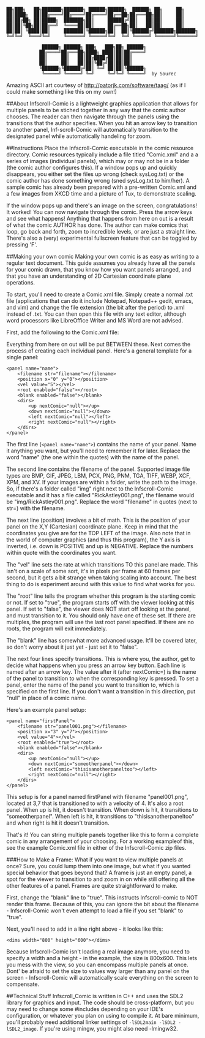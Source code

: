     ██╗███╗   ██╗███████╗███████╗ ██████╗██████╗  ██████╗ ██╗     ██╗     
    ██║████╗  ██║██╔════╝██╔════╝██╔════╝██╔══██╗██╔═══██╗██║     ██║     
    ██║██╔██╗ ██║█████╗  ███████╗██║     ██████╔╝██║   ██║██║     ██║     
    ██║██║╚██╗██║██╔══╝  ╚════██║██║     ██╔══██╗██║   ██║██║     ██║     
    ██║██║ ╚████║██║     ███████║╚██████╗██║  ██║╚██████╔╝███████╗███████╗
    ╚═╝╚═╝  ╚═══╝╚═╝     ╚══════╝ ╚═════╝╚═╝  ╚═╝ ╚═════╝ ╚══════╝╚══════╝
                                                                      
    			 ██████╗ ██████╗ ███╗   ███╗██╗ ██████╗                               
    			██╔════╝██╔═══██╗████╗ ████║██║██╔════╝                               
    			██║     ██║   ██║██╔████╔██║██║██║                                    
    			██║     ██║   ██║██║╚██╔╝██║██║██║                                    
    			╚██████╗╚██████╔╝██║ ╚═╝ ██║██║╚██████╗                               
    			 ╚═════╝ ╚═════╝ ╚═╝     ╚═╝╚═╝ ╚═════╝  by Sourec                           
Amazing ASCII art courtesy of http://patorjk.com/software/taag/
(as if I could make something like this on my own!)

##About
Infscroll-Comic is a lightweight graphics application that allows for
multiple panels to be stiched together in any way that the comic
author chooses. The reader can then navigate through the panels using
the transitions that the author specifies. When you hit an arrow key
to transition to another panel, Inf-scroll-Comic will automatically
transition to the designated panel while automatically handeling for
zoom.

##Instructions
Place the Infscroll-Comic executable in the comic resource directory.
Comic resources typically include a file titled "Comic.xml" and a
a series of images (individual panels), which may or may not be in
a folder (the comic author configures this). If a window pops up and
quickly disappears, you either set the files up wrong (check sysLog.txt)
or the comic author has done something wrong (sned sysLog.txt to
him/her). A sample comic has already been prepared with a pre-written
Comic.xml and a few images from XKCD time and a picture of Tux, to
demonstrate scaling.

If the window pops up and there's an image on the screen, 
congratulations! It worked! You can now navigate through the comic. 
Press the arrow keys and see what happens! Anything that happens from 
here on out is a result of what the comic AUTHOR has done. The author 
can make comics that loop, go back and forth, zoom to incredible levels, 
or are just a straight line. There's also a (very) experimental
fullscreen feature that can be toggled by pressing 'F'. 

##Making your own comic
Making your own comic is as easy as writing to a regular text document.
This guide assumes you already have all the panels for your comic
drawn, that you know how you want panels arranged, and that you have
an understanding of 2D Cartesian coordinate plane operations.

To start, you'll need to create a Comic.xml file. Simply create a
normal .txt file (applications that can do it include Notepad, Notepad++
gedit, emacs, and vim) and change the file extension (the bit after the
period) to .xml instead of .txt. You can then open this file with any
text editor, although word processors like LibreOffice Writer and MS 
Word are not advised. 

First, add the following to the Comic.xml file:

<Comics>
</Comics>

Everything from here on out will be put BETWEEN these. Next comes the
process of creating each individual panel. Here's a general template for
a single panel:

	<panel name="name">
		<filename str="filename"></filename>
		<position x="0" y="0"></position>
		<vel value="5"></vel>
		<root enabled="false"></root>
		<blank enabled="false"></blank>
		<dirs>
			<up nextComic="null"></up>
			<down nextComic="null"></down>
			<left nextComic="null"></left>
			<right nextComic="null"></right>
		</dirs>
	</panel>

The first line (`<panel name="name">`) contains the name of your panel. Name
it anything you want, but you'll need to remember it for later. Replace the
word "name" (the one within the quotes) with the name of the panel.

The second line contains the filename of the panel. Supported image file
types are BMP, GIF, JPEG, LBM, PCX, PNG, PNM, TGA, TIFF, WEBP, XCF, XPM, 
and XV. If your images are within a folder, write the path to the image.
So, if there's a folder called "img" right next to the Infscroll-Comic
executable and it has a file called "RickAstley001.png", the filename would
be "img/RickAstley001.png". Replace the word "filename" in quotes (next to
str=) with the filename.

The next line (position) involves a bit of math. This is the position of
your panel on the X,Y (Cartesian) coordinate plane. Keep in mind that the
coordinates you give are for the TOP LEFT of the image. Also note that
in the world of computer graphics (and thus this program), the Y axis is
inverted, i.e. down is POSITIVE and up is NEGATIVE. Replace the numbers
within quote with the coordinates you want.

The "vel" line sets the rate at which transitions TO this panel are made.
This isn't on a scale of some sort, it's in pixels per frame at 60 frames
per second, but it gets a bit strange when taking scaling into account. The
best thing to do is experiment around with this value to find what works for 
you.

The "root" line tells the program whether this program is the starting comic
or not. If set to "true", the program starts off with the viewer looking at
this panel. If set to "false", the viewer does NOT start off looking at the
panel, and must transition to it. You should only have one of these set. If
there are multiples, the program will use the last root panel specified. If
there are no roots,  the program will exit immediately.

The "blank" line has somewhat more advanced usage. It'll be covered later,
so don't worry about it just yet - just set it to "false".

The next four lines specify transitions. This is where you, the author, get
to decide what happens when you press an arrow key button. Each line is named
after an arrow key. The value after it (after nextComic=) is the name of the
panel to transition to when the corresponding key is pressed. To set a panel,
enter the name of the panel you want to transition to, which is specified on
the first line. If you don't want a transition in this direction, put "null"
in place of a comic name.

Here's an example panel setup:

	<panel name="firstPanel">
		<filename str="panel001.png"></filename>
		<position x="3" y="7"></position>
		<vel value="4"></vel>
		<root enabled="true"></root>
		<blank enabled="false"></blank>
		<dirs>
			<up nextComic="null"></up>
			<down nextComic="someotherpanel"></down>
			<left nextComic="thisisanotherpaneltoo"></left>
			<right nextComic="null"></right>
		</dirs>
	</panel>

This setup is for a panel named firstPanel with filename "panel001.png",
located at 3,7 that is transitioned to with a velocity of 4. It's also a
root panel. When up is hit, it doesn't transition. When down is
hit, it transitions to "someotherpanel". When left is hit, it transitions to
"thisisanotherpaneltoo" and when right is hit it doesn't transition.

That's it! You can string multiple panels together like this to form a
complete comic in any arrangement of your choosing. For a working exampleof
this, see the example Comic.xml file in either of the Infscroll-Comic zip
files.

###How to Make a Frame:
What if you want to view multiple panels at once? Sure, you could lump them
into one image, but what if you wanted special behavior that goes beyond
that? A frame is just an empty panel, a spot for the viewer to transition
to and zoom in on while still offering all the other features of a panel.
Frames are quite straightforward to make. 

First, change the "blank" line to "true". This instructs Infscroll-comic
to NOT render this frame. Because of this, you can ignore the bit about
the filename - Infscroll-Comic won't even attempt to load a file if you
set "blank" to "true".

Next, you'll need to add in a line right above <dirs> - it looks like this:

	<dims width="800" height="600"></dims>

Because Infscroll-Comic isn't loading a real image anymore, you need to
specify a width and a height - in the example, the size is 800x600. This
lets you mess with the view, so you can encompass multiple panels at once.
Dont' be afraid to set the size to values way larger than any panel on the
screen - Infscroll-Comic will automatically scale everything on the screen
to compensate.

##Technical Stuff
Infscroll_Comic is written in C++ and uses the SDL2 library for graphics
and input. The code should be cross-platform, but you may need to
change some #includes depending on your IDE's configuration, or
whatever you plan on using to compile it. At bare minimum, you'll
probably need additional linker settings of `-lSDL2main -lSDL2
 -lSDL2_image`. If you're using mingw, you might also need -lmingw32.
